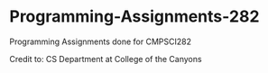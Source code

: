 # Programming-Assignments-282

Programming Assignments done for CMPSCI282

Credit to: CS Department at College of the Canyons
